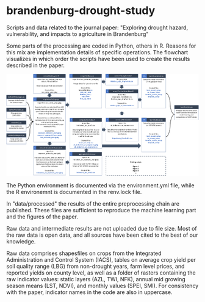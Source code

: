# brandenburg-drought-study
Scripts and data related to the journal paper: "Exploring drought hazard, vulnerability, and impacts to agriculture in Brandenburg"


Some parts of the processing are coded in Python, others in R. Reasons for this mix are implementation details of specific operations. The flowchart visualizes in which order the scripts have been used to create the results described in the paper.

![](scriptflow.png)

The Python environment is documented via the environment.yml file, while the R environemnt is documented in the renv.lock file.

In "data/processed" the results of the entire preprocessing chain are published. These files are sufficient to reproduce the machine learning part and the figures of the paper.

Raw data and intermediate results are not uploaded due to file size. Most of the raw data is open data, and all sources have been cited to the best of our knowledge.

Raw data comprises shapesfiles on crops from the Integrated Administration and Control System (IACS), tables on average crop yield per soil quality range (LBG) from non-drought years, farm level prices, and reported yields on county level, as well as a folder of rasters containing the raw indicator values: static layers (AZL, TWI, NFK), annual mid growing season means (LST, NDVI), and monthly values (SPEI, SMI). For consistency with the paper, indicator names in the code are also in uppercase.